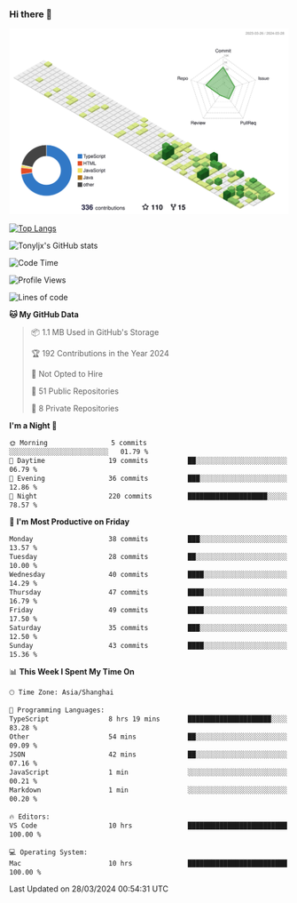 ### Hi there 👋

![](./profile-3d-contrib/profile-green-animate.svg)

 

[![Top Langs](https://github-readme-stats.vercel.app/api/top-langs/?username=tonyljx)](https://github.com/anuraghazra/github-readme-stats)

![Tonyljx's GitHub stats](https://github-readme-stats.vercel.app/api?username=tonyljx&theme=default&show_icons=true)

 

<!--START_SECTION:waka-->
![Code Time](http://img.shields.io/badge/Code%20Time-248%20hrs%2054%20mins-blue)

![Profile Views](http://img.shields.io/badge/Profile%20Views-1-blue)

![Lines of code](https://img.shields.io/badge/From%20Hello%20World%20I%27ve%20Written-337.8%20thousand%20lines%20of%20code-blue)

**🐱 My GitHub Data** 

> 📦 1.1 MB Used in GitHub's Storage 
 > 
> 🏆 192 Contributions in the Year 2024
 > 
> 🚫 Not Opted to Hire
 > 
> 📜 51 Public Repositories 
 > 
> 🔑 8 Private Repositories 
 > 
**I'm a Night 🦉** 

```text
🌞 Morning                5 commits           ░░░░░░░░░░░░░░░░░░░░░░░░░   01.79 % 
🌆 Daytime                19 commits          ██░░░░░░░░░░░░░░░░░░░░░░░   06.79 % 
🌃 Evening                36 commits          ███░░░░░░░░░░░░░░░░░░░░░░   12.86 % 
🌙 Night                  220 commits         ████████████████████░░░░░   78.57 % 
```
📅 **I'm Most Productive on Friday** 

```text
Monday                   38 commits          ███░░░░░░░░░░░░░░░░░░░░░░   13.57 % 
Tuesday                  28 commits          ██░░░░░░░░░░░░░░░░░░░░░░░   10.00 % 
Wednesday                40 commits          ████░░░░░░░░░░░░░░░░░░░░░   14.29 % 
Thursday                 47 commits          ████░░░░░░░░░░░░░░░░░░░░░   16.79 % 
Friday                   49 commits          ████░░░░░░░░░░░░░░░░░░░░░   17.50 % 
Saturday                 35 commits          ███░░░░░░░░░░░░░░░░░░░░░░   12.50 % 
Sunday                   43 commits          ████░░░░░░░░░░░░░░░░░░░░░   15.36 % 
```


📊 **This Week I Spent My Time On** 

```text
🕑︎ Time Zone: Asia/Shanghai

💬 Programming Languages: 
TypeScript               8 hrs 19 mins       █████████████████████░░░░   83.28 % 
Other                    54 mins             ██░░░░░░░░░░░░░░░░░░░░░░░   09.09 % 
JSON                     42 mins             ██░░░░░░░░░░░░░░░░░░░░░░░   07.16 % 
JavaScript               1 min               ░░░░░░░░░░░░░░░░░░░░░░░░░   00.21 % 
Markdown                 1 min               ░░░░░░░░░░░░░░░░░░░░░░░░░   00.20 % 

🔥 Editors: 
VS Code                  10 hrs              █████████████████████████   100.00 % 

💻 Operating System: 
Mac                      10 hrs              █████████████████████████   100.00 % 
```


 Last Updated on 28/03/2024 00:54:31 UTC
<!--END_SECTION:waka-->
